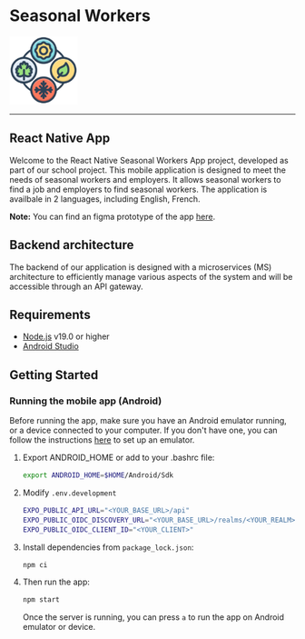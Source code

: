 # Seasonal Workers

<img alt="logo" src="Documentation/assets/logo.png" width=120 />

---

## React Native App

Welcome to the React Native Seasonal Workers App project, developed as part of our school project. This mobile application is designed to meet the needs of seasonal workers and employers. It allows seasonal workers to find a job and employers to find seasonal workers. The application is availbale in 2 languages, including English, French.

**Note:** You can find an figma prototype of the app [here](https://www.figma.com/file/CkqaUII8RfNxNRs2pIAQil/Seasonal?type=design&node-id=0%3A1&mode=design&t=dnVQFbKSWEO0DaKg-1).

## Backend architecture

The backend of our application is designed with a microservices (MS) architecture to efficiently manage various aspects of the system and will be accessible through an API gateway.

## Requirements

- [Node.js](https://nodejs.org/en/) v19.0 or higher
- [Android Studio](https://developer.android.com/studio)

## Getting Started

### Running the mobile app (Android)

Before running the app, make sure you have an Android emulator running, or a device connected to your computer. If you don't have one, you can follow the instructions [here](https://developer.android.com/studio/run/emulator) to set up an emulator.

1. Export ANDROID_HOME or add to your .bashrc file:

   ```bash
   export ANDROID_HOME=$HOME/Android/Sdk
   ```

2. Modify `.env.development`

   ```bash
   EXPO_PUBLIC_API_URL="<YOUR_BASE_URL>/api"
   EXPO_PUBLIC_OIDC_DISCOVERY_URL="<YOUR_BASE_URL>/realms/<YOUR_REALM>"
   EXPO_PUBLIC_OIDC_CLIENT_ID="<YOUR_CLIENT>"
   ```

3. Install dependencies from `package_lock.json`:

   ```bash
   npm ci
   ```

4. Then run the app:

   ```bash
   npm start
   ```

   Once the server is running, you can press `a` to run the app on Android emulator or device.
